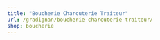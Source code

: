 ```yaml
---
title: "Boucherie Charcuterie Traiteur"
url: /gradignan/boucherie-charcuterie-traiteur/
shop: boucherie
---
```

